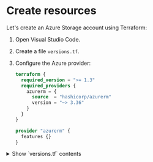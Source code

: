 # Create resources

Let's create an Azure Storage account using Terraform:

1. Open Visual Studio Code.

1. Create a file `versions.tf`.

1. Configure the Azure provider:

    ```terraform
    terraform {
      required_version = ">= 1.3"
      required_providers {
        azurerm = {
          source  = "hashicorp/azurerm"
          version = "~> 3.36"
        }
      }
    }

    provider "azurerm" {
      features {}
    }
    ```

<details><summary>Show `versions.tf` contents</summary>
    ```console
    terraform {
      required_version = ">= 1.3"
      required_providers {
        azurerm = {
          source  = "hashicorp/azurerm"
          version = "~> 3.36"
        }
      }
    }
    
    provider "azurerm" {
      features {}
    }
    ```
    </details>

1. Create a file `variables.global.tf`.

1. Define the global variables:

    ```terraform
    variable "deploy_environment" {
      description = "The environment in which the resources will be created."
      default = "dev"
    }

    variable "org_name" {
      description = "The name of the organization."
      default = "anoa"
    }

    variable "environment" {
      description = "The environment in which the resources will be created."
      default = "public"
    }

    variable "workload_name" {
      description = "The name of the workload."
      default = "storage"
    }

    variable "location" {
      description = "The location/region where the resources will be created."
      default     = "northeurope"
    }
    ```

<details><summary>Show `variables.global.tf` contents</summary>
    ```console
    variable "deploy_environment" {
      description = "The environment in which the resources will be created."
      default = "dev"
    }

    variable "org_name" {
      description = "The name of the organization."
      default = "anoa"
    }

    variable "environment" {
      description = "The environment in which the resources will be created."
      default = "public"
    }

    variable "workload_name" {
      description = "The name of the workload."
      default = "storage"
    }

    variable "location" {
      description = "The location/region where the resources will be created."
      default     = "northeurope"
    }
    ```
    </details>

1. Create a file `variables.storage.account.tf`.

1. Define the variables for the storage account:

    ```terraform
    variable "storage_account_name" {
      description = "The name of the storage account."
      default     = "examplest"
    }

    variable "storage_account_tier" {
      description = "The storage account tier."
      default     = "Standard"
    }

    variable "storage_account_replication_type" {
      description = "The storage account replication type."
      default     = "LRS"
    }

    variable "storage_account_location" {
      description = "The location of the storage account."
      default     = "northeurope"
    }

    variable "storage_account_container_name" {
      description = "The name of the storage account container."
      default     = "example-container"
    }
    ```

<details><summary>Show `variables.storage.account.tf` contents</summary>
    ```console
    variable "storage_account_name" {
      description = "The name of the storage account."
      default     = "examplest"
    }

    variable "storage_account_tier" {
      description = "The storage account tier."
      default     = "Standard"
    }

    variable "storage_account_replication_type" {
      description = "The storage account replication type."
      default     = "LRS"
    }

    variable "storage_account_location" {
      description = "The location of the storage account."
      default     = "northeurope"
    }

    variable "storage_account_container_name" {
      description = "The name of the storage account container."
      default     = "example-container"
    }
    ```

    </details>

1. Create a file `variables.virtual.network.tf`.

1. Define the variables for the virtual network:

    ```terraform
    variable "vnet_name" {
      description = "The name of the virtual network."
      default     = "example-network"
    }

    variable "vnet_address_space" {
      description = "The address space of the virtual network."
      default     = ""
    }

    variable "subnet_name" {
      description = "The name of the subnet."
      default     = "internal"
    }

    variable "subnet_address_prefix" {
      description = "The address prefix of the subnet."
      default     = ""
    }
    ```

<details><summary>Show `variables.virtual.network.tf` contents</summary>
    ```console
    variable "vnet_name" {
      description = "The name of the virtual network."
      default     = "example-network"
    }

    variable "vnet_address_space" {
      description = "The address space of the virtual network."
      default     = ""
    }

    variable "subnet_name" {
      description = "The name of the subnet."
      default     = "internal"
    }

    variable "subnet_address_prefix" {
      description = "The address prefix of the subnet."
      default     = ""
    }
    ```

    </details>

1. Create a file `resources.virtual.network.tf`.

1. Create a vnet and subnet in the resource group:

    ```terraform
    resource "azurerm_virtual_network" "example" {
      name                = "example-network"
      location            = data.azurerm_resource_group.example.location
      resource_group_name = data.azurerm_resource_group.example.name
      address_space       = ["10.0.0.1/16"] # Replace with your address space
    }

    resource "azurerm_subnet" "example" {
      name                 = "internal"
      resource_group_name  = data.azurerm_resource_group.example.name
      virtual_network_name = azurerm_virtual_network.example.name
      address_prefixes     = ["10.0.1.1/26"] # Replace with your address prefix
    }
    ```

<details><summary>Show `resources.virtual.network.tf` contents</summary>
    ```console
    resource "azurerm_virtual_network" "example" {
      name                = "example-network"
      location            = data.azurerm_resource_group.example.location
      resource_group_name = data.azurerm_resource_group.example.name
      address_space       = ["10.0.0.1/16"] # Replace with your address space
    }

    resource "azurerm_subnet" "example" {
      name                 = "internal"
      resource_group_name  = data.azurerm_resource_group.example.name
      virtual_network_name = azurerm_virtual_network.example.name
      address_prefixes     = ["10.0.1.1/26"] # Replace with your address prefix
    }
    ```
    </details>

1. Create a file `modules.storage.account.tf`.

1. Create an Azure Storage account with a container and network rules in Azure NoOps:

    ```terraform
    module "mod_storage_account" "example" {
      source="azurenoops/terraform-azurerm-overlays-storage-account/azurerm"
      version="0.1.0"

      # Resource Group, location, VNet and Subnet details
      create_storage_resource_group = true
      location                      = var.location
      deploy_environment            = var.deploy_environment
      org_name                      = var.org_name
      environment                   = var.environment
      workload_name                 = var.workload_name

      # Storage Account details
      account_tier             = "Standard"
      account_replication_type = "LRS"

      # Storage Container details
      containers = [ 
        {
          name = "container1"
          public_access = "private"
        },
        {
          name = "container2"
          public_access = "private"
        }
      ]

      # Network rules 
      network_rules = {
        default_firewall_action = "Deny"
        bypass = "AzureServices"
        subnet_ids = [azurerm_subnet.example.id]
      }

      # To enable advanced threat protection set argument to `true`
      enable_advanced_threat_protection = true
      
      # Enable private endpoint for storage account (Optional)
      enable_blob_private_endpoint  = true
      virtual_network_name         = azurerm_virtual_network.example.name
      existing_private_subnet_name = azurerm_subnet.example.name

      # Locks
      enable_resource_locks = false      
    }
    ```

<details><summary>Show `resources.storage.account.tf` contents</summary>
    ```console

    module "mod_storage_account" "example" {
      source="azurenoops/terraform-azurerm-overlays-storage-account/azurerm"
      version="0.1.0"

      # Resource Group, location, VNet and Subnet details
      create_storage_resource_group = true
      location                      = var.location
      deploy_environment            = var.deploy_environment
      org_name                      = var.org_name
      environment                   = var.environment
      workload_name                 = var.workload_name

      # Storage Account details
      account_tier             = "Standard"
      account_replication_type = "LRS"

      # Storage Container details
      containers = [ 
        {
          name = "container1"
          public_access = "private"
        },
        {
          name = "container2"
          public_access = "private"
        }
      ]

      # Network rules 
      network_rules = {
        default_firewall_action = "Deny"
        bypass = "AzureServices"
        subnet_ids = [azurerm_subnet.example.id]
      }

      # To enable advanced threat protection set argument to `true`
      enable_advanced_threat_protection = true
      
      # Enable private endpoint for storage account (Optional)
      enable_blob_private_endpoint  = true
      virtual_network_name         = azurerm_virtual_network.example.name
      existing_private_subnet_name = azurerm_subnet.example.name

      # Locks
      enable_resource_locks = false
    }
    ```
    </details>

1. Create a file `resources.storage.account.cmk.tf`.

1. Create a customer managed key for the storage account:

    ```terraform
    resource "azurerm_storage_account_customer_managed_key" "example" {
      storage_account_id = azurerm_storage_account.example.id
      key_vault_key_id   = azurerm_key_vault_key.example.id
    }

    resource "azurerm_key_vault" "example" {
      name                = "example-kv"
      resource_group_name = data.azurerm_resource_group.example.name
      location            = data.azurerm_resource_group.example.location
      sku_name            = "standard"
      tenant_id           = data.azurerm_client_config.current.tenant_id
    }

    resource "azurerm_key_vault_key" "example" {
      name         = "example-key"
      key_vault_id = azurerm_key_vault.example.id
      key_type     = "RSA"
      key_size     = 2048
    }

    resource "azurerm_key_vault_access_policy" "example" {
      key_vault_id = azurerm_key_vault.example.id
      tenant_id    = data.azurerm_client_config.current.tenant_id

      certificate_permissions = ["get", "list"]
      key_permissions         = ["get", "list"]
      secret_permissions      = ["get", "list"]
      storage_permissions     = ["get", "list"]
    }
    ```

    <details><summary>Show `resources.storage.account.cmk.tf` contents</summary>

    ```console
    resource "azurerm_storage_account_customer_managed_key" "example" {
      storage_account_id = azurerm_storage_account.example.id
      key_vault_key_id   = azurerm_key_vault_key.example.id
    }

    resource "azurerm_key_vault" "example" {
      name                = "example-kv"
      resource_group_name = data.azurerm_resource_group.example.name
      location            = data.azurerm_resource_group.example.location
      sku_name            = "standard"
      tenant_id           = data.azurerm_client_config.current.tenant_id
    }

    resource "azurerm_key_vault_key" "example" {
      name         = "example-key"
      key_vault_id = azurerm_key_vault.example.id
      key_type     = "RSA"
      key_size     = 2048
    }

    resource "azurerm_key_vault_access_policy" "example" {
      key_vault_id = azurerm_key_vault.example.id
      tenant_id    = data.azurerm_client_config.current.tenant_id

      certificate_permissions = ["get", "list"]
      key_permissions         = ["get", "list"]
      secret_permissions      = ["get", "list"]
      storage_permissions     = ["get", "list"]
    }
    ```

    </details>

1. Initialize your Terraform configuration to install all required provider plugins:

    ```console
    terraform init
    ```

    Two files will be automatically created:

    | Name | Description |
    | --- | --- |
    | `.terraform` | A directory containing installed provider plugins |
    | `.terraform.lock.hcl` | A file containing a record of installed provider plugins |

1. Validate your Terraform configuration to check for errors such as non-existent references:

    ```console
    terraform validate
    ```

1. Generate an execution plan and store it in a file `tfplan`:

    ```console
    terraform plan -out=tfplan
    ```

    A single file will be automatically created:

    | Name | Description |
    | --- | --- |
    | `tfplan` | A file containing the generated execution plan |

    <details><summary>Show execution plan</summary>

    ```console
    $ terraform show tfplan

    Terraform used the selected providers to generate the following execution plan. Resource actions are indicated with the following symbols:
      + create

    Terraform will perform the following actions:

      # azurerm_storage_account.example will be created
      + resource "azurerm_storage_account" "example" {
          + access_tier                       = (known after apply)
          + account_kind                      = "StorageV2"
          + account_replication_type          = "LRS"
          + account_tier                      = "Standard"
          + allow_nested_items_to_be_public   = true
          + cross_tenant_replication_enabled  = true
          + default_to_oauth_authentication   = false
          + enable_https_traffic_only         = true
          + id                                = (known after apply)
          + infrastructure_encryption_enabled = false
          + is_hns_enabled                    = false
          + large_file_share_enabled          = (known after apply)
          + location                          = "northeurope"
          + min_tls_version                   = "TLS1_2"
          + name                              = (known after apply)
          + nfsv3_enabled                     = false
          + primary_access_key                = (sensitive value)
          + primary_blob_connection_string    = (sensitive value)
          + primary_blob_endpoint             = (known after apply)
          + primary_blob_host                 = (known after apply)
          + primary_connection_string         = (sensitive value)
          + primary_dfs_endpoint              = (known after apply)
          + primary_dfs_host                  = (known after apply)
          + primary_file_endpoint             = (known after apply)
          + primary_file_host                 = (known after apply)
          + primary_location                  = (known after apply)
          + primary_queue_endpoint            = (known after apply)
          + primary_queue_host                = (known after apply)
          + primary_table_endpoint            = (known after apply)
          + primary_table_host                = (known after apply)
          + primary_web_endpoint              = (known after apply)
          + primary_web_host                  = (known after apply)
          + public_network_access_enabled     = true
          + queue_encryption_key_type         = "Service"
          + resource_group_name               = "example-rg"
          + secondary_access_key              = (sensitive value)
          + secondary_blob_connection_string  = (sensitive value)
          + secondary_blob_endpoint           = (known after apply)
          + secondary_blob_host               = (known after apply)
          + secondary_connection_string       = (sensitive value)
          + secondary_dfs_endpoint            = (known after apply)
          + secondary_dfs_host                = (known after apply)
          + secondary_file_endpoint           = (known after apply)
          + secondary_file_host               = (known after apply)
          + secondary_location                = (known after apply)
          + secondary_queue_endpoint          = (known after apply)
          + secondary_queue_host              = (known after apply)
          + secondary_table_endpoint          = (known after apply)
          + secondary_table_host              = (known after apply)
          + secondary_web_endpoint            = (known after apply)
          + secondary_web_host                = (known after apply)
          + sftp_enabled                      = false
          + shared_access_key_enabled         = true
          + table_encryption_key_type         = "Service"
        }

      # random_id.suffix will be created
      + resource "random_id" "suffix" {
          + b64_std     = (known after apply)
          + b64_url     = (known after apply)
          + byte_length = 8
          + dec         = (known after apply)
          + hex         = (known after apply)
          + id          = (known after apply)
        }

    Plan: 2 to add, 0 to change, 0 to destroy.
    ```

    </details>

1. Run the execution plan:

    ```console
    terraform apply tfplan
    ```

    This will create the resources shown in the execution plan.

    A single file will be automatically created:

    | Name | Description |
    | --- | --- |
    | `terraform.tfstate` | A file containing the last known configuration (state) of your infrastructure |

    Feel free to have a quick look at the state file.
    Notice how the state file keeps track of the configuration of all read data sources and created resources.
    You must never modify the state file manually; all changes should go through Terraform.

1. Verify that the Storage account has been created in the resource group:

    ```console
    $ az resource list -g example-rg -o table
    Name               ResourceGroup    Location     Type                               Status
    -----------------  ---------------  -----------  ---------------------------------  --------
    examplestd64f295a  example-rg       northeurope  Microsoft.Storage/storageAccounts
    ```

    > It might take a few minutes before the Storage account appears in the output.

Congrats, you've created your first resource using Terraform!

As mentioned earlier, Terraform not only allows you to create new resources, but to effectively manage its entire lifecycle.

Next, we'll make an update to the Storage account configuration, before we tear it all down again!
